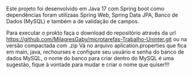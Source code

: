 Este projeto foi desenvolvido em Java 17 com Spring boot 
como dependências foram utilizaas  Spring Web, Spring Data JPA, Banco de 
Dados (MySQL) e também a de validação de campos.

Para executar o prokto faça o download do repositório através da url https://github.com/MilagresGaby/microtarefas-Trabalho-Uninter.git  ou na versão compactada com .zip
Vá no arquivo aplication.properties que fica em main, java, rechourses e configure seu usuário e senha do banco de dados MySQL, 
o nome do banco para criar dentro do MySQL é uma sugestão, fique à vontade para mudar e criar o nome que quiser!!!
